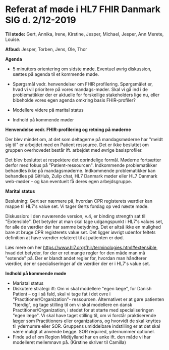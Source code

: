 # Referat af møde i HL7 FHIR Danmark SIG d. 2/12-2019

**Til stede:** Gert, Annika, Irene, Kirstine, Jesper, Michael, Jesper, Ann Merete, Louise.

**Afbud:** Jesper, Torben, Jens, Ole, Thor

**Agenda**

- 5 minutters orientering om sidste møde. Eventuel øvrig diskussion, sættes på agenda til et kommende møde.

- Spørgsmål vedr. henvendelser om FHIR profilering. Spørgsmålet er, hvad vi vil prioritere på vores mandags-møder. Skal vi gå ind i de problematikker der er aktuelle for forskellige stakeholders lige nu, eller bibeholde vores egen agenda omkring basis FHIR-profiler?

- Modellere videre på marital status

- Indhold på kommende møder

**Henvendelse vedr. FHIR-profilering og retning på møderne**

Der blev mindet om, at det som deltagerne på mandagsmøderne har &quot;meldt sig til&quot; er arbejdet med en Patient ressource. Det er ikke besluttet om gruppen overhovedet består ift. arbejdet med øvrige basisprofiler.

Det blev besluttet at respektere det oprindelige formål. Møderne fortsætter derfor med fokus på &quot;Patient-ressourcen&quot;. Indkommende problematikker behandles ikke på mandagsmøderne. Indkommende problematikker kan behandles på GitHub, Zulip chat, HL7 Danmark møder eller HL7 Danmark web-møder – og kan eventuelt få deres egen arbejdsgruppe.

**Marital status**

Beslutning: Gert ser nærmere på, hvordan CPR registerets værdier kan mappe til HL7&#39;s value set. Vi tager Gerts forslag op ved næste møde.

Diskussion: I den nuværende version, v.4, er binding strength sat til &quot;Extensible&quot;. Det betyder at man skal tage udgangspunkt i HL7&#39;s values set, for alle de værdier der har samme betydning. Det er altså ikke en mulighed bare at bruge CPR registerets value set. Det ligger iøvrigt udenfor feltets definition at have værdier relateret til at patienten er død.

Læs mere om her https://www.hl7.org/fhir/terminologies.html#extensible, hvad det betyder, for der er ret mange regler for den måde man må &quot;extende&quot; på. Der er blandt andet regler for, hvordan man håndterer værdier, der er specialiseringer af de værdier der er i HL7&#39;s value set.

**Indhold på kommende møde**

- Mariatal status
- Diskutere strategi ift: Om vi skal modellere &quot;egen læge&quot;, for Danish Patient – og i så fald, skal vi tage fat i det ovre i &quot;Practitioner/Organization&quot;- ressourcen. Alternativet er at gøre patienten &quot;færdig&quot;, og tage stilling til om vi skal modellere en dansk Practitioner/Organization, i stedet for at starte med specialiseringen &quot;egen læge&quot;. Vi skal have taget stilling til, om vi forstår praktiserende læger som Practitioners eller organizations, og hvorvidt de skal knyttes til ydernumre eller SOR. Gruppens umiddelbare indstilling er at det skal være muligt at anvende begge. SOR required, ydernummer optionel.
- Finde ud af om Region Midtjylland har en anke ift. den måde vi har modelleret mellemnavn på. (Kirstine skriver til Camilla)
